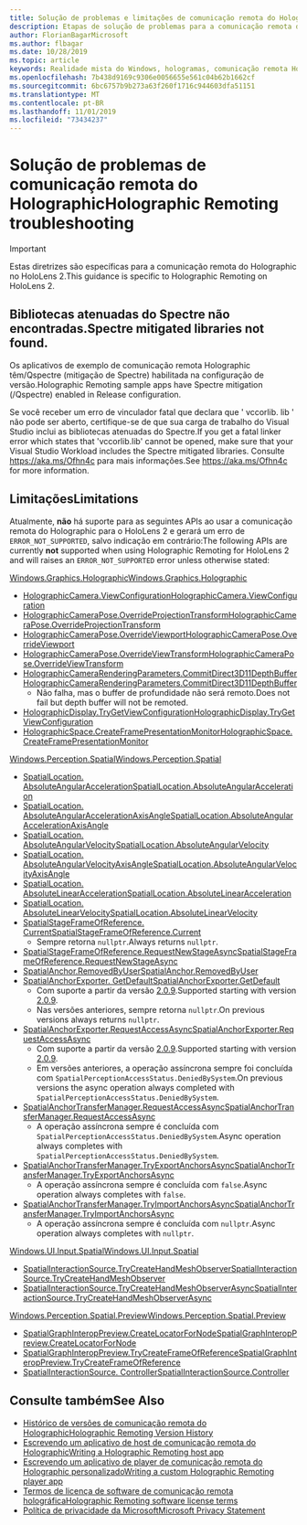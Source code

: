 ```yaml
---
title: Solução de problemas e limitações de comunicação remota do Holographic
description: Etapas de solução de problemas para a comunicação remota do Holographic no HoloLens 2.
author: FlorianBagarMicrosoft
ms.author: flbagar
ms.date: 10/28/2019
ms.topic: article
keywords: Realidade mista do Windows, hologramas, comunicação remota Holographic, renderização remota, renderização de rede, HoloLens, hologramas remotos, solução de problemas, ajuda
ms.openlocfilehash: 7b438d9169c9306e0056655e561c04b62b1662cf
ms.sourcegitcommit: 6bc6757b9b273a63f260f1716c944603dfa51151
ms.translationtype: MT
ms.contentlocale: pt-BR
ms.lasthandoff: 11/01/2019
ms.locfileid: "73434237"
---
```

# <a name="holographic-remoting-troubleshooting"></a><span data-ttu-id="24068-104">Solução de problemas de comunicação remota do Holographic</span><span class="sxs-lookup"><span data-stu-id="24068-104">Holographic Remoting troubleshooting</span></span>

> [!IMPORTANT]
> <span data-ttu-id="24068-105">Estas diretrizes são específicas para a comunicação remota do Holographic no HoloLens 2.</span><span class="sxs-lookup"><span data-stu-id="24068-105">This guidance is specific to Holographic Remoting on HoloLens 2.</span></span>

## <a name="spectre-mitigated-libraries-not-found"></a><span data-ttu-id="24068-106">Bibliotecas atenuadas do Spectre não encontradas.</span><span class="sxs-lookup"><span data-stu-id="24068-106">Spectre mitigated libraries not found.</span></span>

<span data-ttu-id="24068-107">Os aplicativos de exemplo de comunicação remota Holographic têm/Qspectre (mitigação de Spectre) habilitada na configuração de versão.</span><span class="sxs-lookup"><span data-stu-id="24068-107">Holographic Remoting sample apps have Spectre mitigation (/Qspectre) enabled in Release configuration.</span></span>

<span data-ttu-id="24068-108">Se você receber um erro de vinculador fatal que declara que ' vccorlib. lib ' não pode ser aberto, certifique-se de que sua carga de trabalho do Visual Studio inclui as bibliotecas atenuadas do Spectre.</span><span class="sxs-lookup"><span data-stu-id="24068-108">If you get a fatal linker error which states that 'vccorlib.lib' cannot be opened, make sure that your Visual Studio Workload includes the Spectre mitigated libraries.</span></span> <span data-ttu-id="24068-109">Consulte https://aka.ms/Ofhn4c para mais informações.</span><span class="sxs-lookup"><span data-stu-id="24068-109">See https://aka.ms/Ofhn4c for more information.</span></span>

## <a name="limitations"></a><span data-ttu-id="24068-110">Limitações</span><span class="sxs-lookup"><span data-stu-id="24068-110">Limitations</span></span>

<span data-ttu-id="24068-111">Atualmente, **não** há suporte para as seguintes APIs ao usar a comunicação remota do Holographic para o HoloLens 2 e gerará um erro de ```ERROR_NOT_SUPPORTED```, salvo indicação em contrário:</span><span class="sxs-lookup"><span data-stu-id="24068-111">The following APIs are currently **not** supported when using Holographic Remoting for HoloLens 2 and will raises an ```ERROR_NOT_SUPPORTED``` error unless otherwise stated:</span></span>

[<span data-ttu-id="24068-112">Windows.Graphics.Holographic</span><span class="sxs-lookup"><span data-stu-id="24068-112">Windows.Graphics.Holographic</span></span>](https://docs.microsoft.com/uwp/api/windows.graphics.holographic)

* [<span data-ttu-id="24068-113">HolographicCamera.ViewConfiguration</span><span class="sxs-lookup"><span data-stu-id="24068-113">HolographicCamera.ViewConfiguration</span></span>](https://docs.microsoft.com/uwp/api/windows.graphics.holographic.holographiccamera.viewconfiguration)
* [<span data-ttu-id="24068-114">HolographicCameraPose.OverrideProjectionTransform</span><span class="sxs-lookup"><span data-stu-id="24068-114">HolographicCameraPose.OverrideProjectionTransform</span></span>](https://docs.microsoft.com/uwp/api/windows.graphics.holographic.holographiccamerapose.overrideprojectiontransform)
* [<span data-ttu-id="24068-115">HolographicCameraPose.OverrideViewport</span><span class="sxs-lookup"><span data-stu-id="24068-115">HolographicCameraPose.OverrideViewport</span></span>](https://docs.microsoft.com/uwp/api/windows.graphics.holographic.holographiccamerapose.overrideviewport)
* [<span data-ttu-id="24068-116">HolographicCameraPose.OverrideViewTransform</span><span class="sxs-lookup"><span data-stu-id="24068-116">HolographicCameraPose.OverrideViewTransform</span></span>](https://docs.microsoft.com/uwp/api/windows.graphics.holographic.holographiccamerapose.overrideviewtransform)
* [<span data-ttu-id="24068-117">HolographicCameraRenderingParameters.CommitDirect3D11DepthBuffer</span><span class="sxs-lookup"><span data-stu-id="24068-117">HolographicCameraRenderingParameters.CommitDirect3D11DepthBuffer</span></span>](https://docs.microsoft.com/uwp/api/windows.graphics.holographic.holographiccamerarenderingparameters.commitdirect3d11depthbuffer#Windows_Graphics_Holographic_HolographicCameraRenderingParameters_CommitDirect3D11DepthBuffer_Windows_Graphics_DirectX_Direct3D11_IDirect3DSurface_)
  - <span data-ttu-id="24068-118">Não falha, mas o buffer de profundidade não será remoto.</span><span class="sxs-lookup"><span data-stu-id="24068-118">Does not fail but depth buffer will not be remoted.</span></span>
* [<span data-ttu-id="24068-119">HolographicDisplay.TryGetViewConfiguration</span><span class="sxs-lookup"><span data-stu-id="24068-119">HolographicDisplay.TryGetViewConfiguration</span></span>](https://docs.microsoft.com/uwp/api/windows.graphics.holographic.holographicdisplay.trygetviewconfiguration)
* [<span data-ttu-id="24068-120">HolographicSpace.CreateFramePresentationMonitor</span><span class="sxs-lookup"><span data-stu-id="24068-120">HolographicSpace.CreateFramePresentationMonitor</span></span>](https://docs.microsoft.com/uwp/api/windows.graphics.holographic.holographicspace.createframepresentationmonitor)

[<span data-ttu-id="24068-121">Windows.Perception.Spatial</span><span class="sxs-lookup"><span data-stu-id="24068-121">Windows.Perception.Spatial</span></span>](https://docs.microsoft.com/uwp/api/windows.perception.spatial)

* [<span data-ttu-id="24068-122">SpatialLocation. AbsoluteAngularAcceleration</span><span class="sxs-lookup"><span data-stu-id="24068-122">SpatialLocation.AbsoluteAngularAcceleration</span></span>](https://docs.microsoft.com/uwp/api/windows.perception.spatial.spatiallocation.absoluteangularacceleration)
* [<span data-ttu-id="24068-123">SpatialLocation. AbsoluteAngularAccelerationAxisAngle</span><span class="sxs-lookup"><span data-stu-id="24068-123">SpatialLocation.AbsoluteAngularAccelerationAxisAngle</span></span>](https://docs.microsoft.com/uwp/api/windows.perception.spatial.spatiallocation.absoluteangularaccelerationaxisangle)
* [<span data-ttu-id="24068-124">SpatialLocation. AbsoluteAngularVelocity</span><span class="sxs-lookup"><span data-stu-id="24068-124">SpatialLocation.AbsoluteAngularVelocity</span></span>](https://docs.microsoft.com/uwp/api/windows.perception.spatial.spatiallocation.absoluteangularvelocity)
* [<span data-ttu-id="24068-125">SpatialLocation. AbsoluteAngularVelocityAxisAngle</span><span class="sxs-lookup"><span data-stu-id="24068-125">SpatialLocation.AbsoluteAngularVelocityAxisAngle</span></span>](https://docs.microsoft.com/uwp/api/windows.perception.spatial.spatiallocation.absoluteangularvelocityaxisangle)
* [<span data-ttu-id="24068-126">SpatialLocation. AbsoluteLinearAcceleration</span><span class="sxs-lookup"><span data-stu-id="24068-126">SpatialLocation.AbsoluteLinearAcceleration</span></span>](https://docs.microsoft.com/uwp/api/windows.perception.spatial.spatiallocation.absolutelinearacceleration)
* [<span data-ttu-id="24068-127">SpatialLocation. AbsoluteLinearVelocity</span><span class="sxs-lookup"><span data-stu-id="24068-127">SpatialLocation.AbsoluteLinearVelocity</span></span>](https://docs.microsoft.com/uwp/api/windows.perception.spatial.spatiallocation.absolutelinearvelocity)
* [<span data-ttu-id="24068-128">SpatialStageFrameOfReference. Current</span><span class="sxs-lookup"><span data-stu-id="24068-128">SpatialStageFrameOfReference.Current</span></span>](https://docs.microsoft.com/uwp/api/windows.perception.spatial.spatialstageframeofreference.current)
  - <span data-ttu-id="24068-129">Sempre retorna ```nullptr```.</span><span class="sxs-lookup"><span data-stu-id="24068-129">Always returns ```nullptr```.</span></span>
* [<span data-ttu-id="24068-130">SpatialStageFrameOfReference.RequestNewStageAsync</span><span class="sxs-lookup"><span data-stu-id="24068-130">SpatialStageFrameOfReference.RequestNewStageAsync</span></span>](https://docs.microsoft.com/uwp/api/windows.perception.spatial.spatialstageframeofreference.requestnewstageasync)
* [<span data-ttu-id="24068-131">SpatialAnchor.RemovedByUser</span><span class="sxs-lookup"><span data-stu-id="24068-131">SpatialAnchor.RemovedByUser</span></span>](https://docs.microsoft.com/uwp/api/windows.perception.spatial.spatialanchor.removedbyuser)
* [<span data-ttu-id="24068-132">SpatialAnchorExporter. GetDefault</span><span class="sxs-lookup"><span data-stu-id="24068-132">SpatialAnchorExporter.GetDefault</span></span>](https://docs.microsoft.com/uwp/api/windows.perception.spatial.spatialanchorexporter.getdefault
)
  - <span data-ttu-id="24068-133">Com suporte a partir da versão [2.0.9](holographic-remoting-version-history.md#v2.0.9).</span><span class="sxs-lookup"><span data-stu-id="24068-133">Supported starting with version [2.0.9](holographic-remoting-version-history.md#v2.0.9).</span></span> 
  - <span data-ttu-id="24068-134">Nas versões anteriores, sempre retorna ```nullptr```.</span><span class="sxs-lookup"><span data-stu-id="24068-134">On previous versions always returns ```nullptr```.</span></span> 
* [<span data-ttu-id="24068-135">SpatialAnchorExporter.RequestAccessAsync</span><span class="sxs-lookup"><span data-stu-id="24068-135">SpatialAnchorExporter.RequestAccessAsync</span></span>](https://docs.microsoft.com/uwp/api/windows.perception.spatial.spatialanchorexporter.requestaccessasync
)
  - <span data-ttu-id="24068-136">Com suporte a partir da versão [2.0.9](holographic-remoting-version-history.md#v2.0.9).</span><span class="sxs-lookup"><span data-stu-id="24068-136">Supported starting with version [2.0.9](holographic-remoting-version-history.md#v2.0.9).</span></span> 
  - <span data-ttu-id="24068-137">Em versões anteriores, a operação assíncrona sempre foi concluída com ```SpatialPerceptionAccessStatus.DeniedBySystem```.</span><span class="sxs-lookup"><span data-stu-id="24068-137">On previous versions the async operation always completed with ```SpatialPerceptionAccessStatus.DeniedBySystem```.</span></span>
* [<span data-ttu-id="24068-138">SpatialAnchorTransferManager.RequestAccessAsync</span><span class="sxs-lookup"><span data-stu-id="24068-138">SpatialAnchorTransferManager.RequestAccessAsync</span></span>](https://docs.microsoft.com/uwp/api/windows.perception.spatial.spatialanchortransfermanager.requestaccessasync#Windows_Perception_Spatial_SpatialAnchorTransferManager_RequestAccessAsync)
  - <span data-ttu-id="24068-139">A operação assíncrona sempre é concluída com ```SpatialPerceptionAccessStatus.DeniedBySystem```.</span><span class="sxs-lookup"><span data-stu-id="24068-139">Async operation always completes with ```SpatialPerceptionAccessStatus.DeniedBySystem```.</span></span>
* [<span data-ttu-id="24068-140">SpatialAnchorTransferManager.TryExportAnchorsAsync</span><span class="sxs-lookup"><span data-stu-id="24068-140">SpatialAnchorTransferManager.TryExportAnchorsAsync</span></span>](https://docs.microsoft.com/uwp/api/windows.perception.spatial.spatialanchortransfermanager.tryexportanchorsasync#Windows_Perception_Spatial_SpatialAnchorTransferManager_TryExportAnchorsAsync_Windows_Foundation_Collections_IIterable_Windows_Foundation_Collections_IKeyValuePair_System_String_Windows_Perception_Spatial_SpatialAnchor___Windows_Storage_Streams_IOutputStream_)
  - <span data-ttu-id="24068-141">A operação assíncrona sempre é concluída com ```false```.</span><span class="sxs-lookup"><span data-stu-id="24068-141">Async operation always completes with ```false```.</span></span>
* [<span data-ttu-id="24068-142">SpatialAnchorTransferManager.TryImportAnchorsAsync</span><span class="sxs-lookup"><span data-stu-id="24068-142">SpatialAnchorTransferManager.TryImportAnchorsAsync</span></span>](https://docs.microsoft.com/uwp/api/windows.perception.spatial.spatialanchortransfermanager.tryimportanchorsasync
)
  - <span data-ttu-id="24068-143">A operação assíncrona sempre é concluída com ```nullptr```.</span><span class="sxs-lookup"><span data-stu-id="24068-143">Async operation always completes with ```nullptr```.</span></span>

[<span data-ttu-id="24068-144">Windows.UI.Input.Spatial</span><span class="sxs-lookup"><span data-stu-id="24068-144">Windows.UI.Input.Spatial</span></span>](https://docs.microsoft.com/uwp/api/windows.ui.input.spatial)

* [<span data-ttu-id="24068-145">SpatialInteractionSource.TryCreateHandMeshObserver</span><span class="sxs-lookup"><span data-stu-id="24068-145">SpatialInteractionSource.TryCreateHandMeshObserver</span></span>](https://docs.microsoft.com/uwp/api/windows.ui.input.spatial.spatialinteractionsource.trycreatehandmeshobserver#Windows_UI_Input_Spatial_SpatialInteractionSource_TryCreateHandMeshObserver)
* [<span data-ttu-id="24068-146">SpatialInteractionSource.TryCreateHandMeshObserverAsync</span><span class="sxs-lookup"><span data-stu-id="24068-146">SpatialInteractionSource.TryCreateHandMeshObserverAsync</span></span>](https://docs.microsoft.com/uwp/api/windows.ui.input.spatial.spatialinteractionsource.trycreatehandmeshobserverasync)

[<span data-ttu-id="24068-147">Windows.Perception.Spatial.Preview</span><span class="sxs-lookup"><span data-stu-id="24068-147">Windows.Perception.Spatial.Preview</span></span>](https://docs.microsoft.com/uwp/api/windows.perception.spatial.preview)

* [<span data-ttu-id="24068-148">SpatialGraphInteropPreview.CreateLocatorForNode</span><span class="sxs-lookup"><span data-stu-id="24068-148">SpatialGraphInteropPreview.CreateLocatorForNode</span></span>](https://docs.microsoft.com/uwp/api/windows.perception.spatial.preview.spatialgraphinteroppreview.createlocatorfornode)
* [<span data-ttu-id="24068-149">SpatialGraphInteropPreview.TryCreateFrameOfReference</span><span class="sxs-lookup"><span data-stu-id="24068-149">SpatialGraphInteropPreview.TryCreateFrameOfReference</span></span>](https://docs.microsoft.com/uwp/api/windows.perception.spatial.preview.spatialgraphinteroppreview.trycreateframeofreference)
* [<span data-ttu-id="24068-150">SpatialInteractionSource. Controller</span><span class="sxs-lookup"><span data-stu-id="24068-150">SpatialInteractionSource.Controller</span></span>](https://docs.microsoft.com/uwp/api/windows.ui.input.spatial.spatialinteractionsource.controller#Windows_UI_Input_Spatial_SpatialInteractionSource_Controller)

## <a name="see-also"></a><span data-ttu-id="24068-151">Consulte também</span><span class="sxs-lookup"><span data-stu-id="24068-151">See Also</span></span>
* [<span data-ttu-id="24068-152">Histórico de versões de comunicação remota do Holographic</span><span class="sxs-lookup"><span data-stu-id="24068-152">Holographic Remoting Version History</span></span>](holographic-remoting-version-history.md)
* [<span data-ttu-id="24068-153">Escrevendo um aplicativo de host de comunicação remota do Holographic</span><span class="sxs-lookup"><span data-stu-id="24068-153">Writing a Holographic Remoting host app</span></span>](holographic-remoting-create-host.md)
* [<span data-ttu-id="24068-154">Escrevendo um aplicativo de player de comunicação remota do Holographic personalizado</span><span class="sxs-lookup"><span data-stu-id="24068-154">Writing a custom Holographic Remoting player app</span></span>](holographic-remoting-create-player.md)
* [<span data-ttu-id="24068-155">Termos de licença de software de comunicação remota holográfica</span><span class="sxs-lookup"><span data-stu-id="24068-155">Holographic Remoting software license terms</span></span>](https://docs.microsoft.com/legal/mixed-reality/microsoft-holographic-remoting-software-license-terms)
* [<span data-ttu-id="24068-156">Política de privacidade da Microsoft</span><span class="sxs-lookup"><span data-stu-id="24068-156">Microsoft Privacy Statement</span></span>](https://go.microsoft.com/fwlink/?LinkId=521839)
